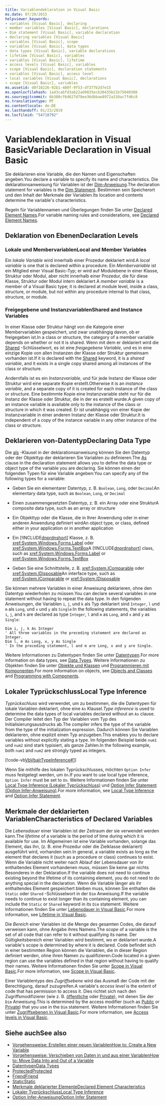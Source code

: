 ```yaml
---
title: Variablendeklaration in Visual Basic
ms.date: 07/20/2015
helpviewer_keywords:
- variables [Visual Basic], declaring
- member variables [Visual Basic], declarations
- Dim statement [Visual Basic], variable declaration
- declaring variables [Visual Basic]
- variables [Visual Basic], scope
- variables [Visual Basic], data types
- data types [Visual Basic], variable declarations
- lifetime [Visual Basic], variables
- variables [Visual Basic], lifetime
- access levels [Visual Basic], variables
- scope [Visual Basic], declaration statements
- variables [Visual Basic], access level
- local variables [Visual Basic], declarations
- scope [Visual Basic], variables
ms.assetid: d8f10226-92b1-480f-9f53-df377b2d7e15
ms.openlocfilehash: 1a43cabfd3ab22ad9035ecb30435b21b75040308
ms.sourcegitcommit: 6b308cf6d627d78ee36dbbae8972a310ac7fd6c8
ms.translationtype: MT
ms.contentlocale: de-DE
ms.lasthandoff: 01/23/2019
ms.locfileid: "54718792"
---
```

# <a name="variable-declaration-in-visual-basic"></a><span data-ttu-id="9e825-102">Variablendeklaration in Visual Basic</span><span class="sxs-lookup"><span data-stu-id="9e825-102">Variable Declaration in Visual Basic</span></span>
<span data-ttu-id="9e825-103">Sie deklarieren eine Variable, die den Namen und Eigenschaften angeben.</span><span class="sxs-lookup"><span data-stu-id="9e825-103">You declare a variable to specify its name and characteristics.</span></span> <span data-ttu-id="9e825-104">Die deklarationsanweisung für Variablen ist der [Dim-Anweisung](../../../../visual-basic/language-reference/statements/dim-statement.md).</span><span class="sxs-lookup"><span data-stu-id="9e825-104">The declaration statement for variables is the [Dim Statement](../../../../visual-basic/language-reference/statements/dim-statement.md).</span></span> <span data-ttu-id="9e825-105">Bestimmen sein Speicherort und den Inhalt der Merkmale der Variablen.</span><span class="sxs-lookup"><span data-stu-id="9e825-105">Its location and contents determine the variable's characteristics.</span></span>  
  
 <span data-ttu-id="9e825-106">Regeln für Variablennamen und Überlegungen finden Sie unter [Declared Element Names](../../../../visual-basic/programming-guide/language-features/declared-elements/declared-element-names.md).</span><span class="sxs-lookup"><span data-stu-id="9e825-106">For variable naming rules and considerations, see [Declared Element Names](../../../../visual-basic/programming-guide/language-features/declared-elements/declared-element-names.md).</span></span>  
  
## <a name="declaration-levels"></a><span data-ttu-id="9e825-107">Deklaration von Ebenen</span><span class="sxs-lookup"><span data-stu-id="9e825-107">Declaration Levels</span></span>  
  
### <a name="local-and-member-variables"></a><span data-ttu-id="9e825-108">Lokale und Membervariablen</span><span class="sxs-lookup"><span data-stu-id="9e825-108">Local and Member Variables</span></span>  
 <span data-ttu-id="9e825-109">Ein *lokale Variable* wird innerhalb einer Prozedur deklariert wird.</span><span class="sxs-lookup"><span data-stu-id="9e825-109">A *local variable* is one that is declared within a procedure.</span></span> <span data-ttu-id="9e825-110">Ein *Membervariable* ist ein Mitglied einer Visual Basic-Typ; er wird auf Modulebene in einer Klasse, Struktur oder Modul, aber nicht innerhalb einer Prozedur, die für diese Klasse, Struktur oder Modul intern deklariert.</span><span class="sxs-lookup"><span data-stu-id="9e825-110">A *member variable* is a member of a Visual Basic type; it is declared at module level, inside a class, structure, or module, but not within any procedure internal to that class, structure, or module.</span></span>  
  
### <a name="shared-and-instance-variables"></a><span data-ttu-id="9e825-111">Freigegebene und Instanzvariablen</span><span class="sxs-lookup"><span data-stu-id="9e825-111">Shared and Instance Variables</span></span>  
 <span data-ttu-id="9e825-112">In einer Klasse oder Struktur hängt von die Kategorie einer Membervariablen gespeichert, und zwar unabhängig davon, ob er freigegeben ist.</span><span class="sxs-lookup"><span data-stu-id="9e825-112">In a class or structure, the category of a member variable depends on whether or not it is shared.</span></span> <span data-ttu-id="9e825-113">Wenn mit dem er deklariert wird die [Shared](../../../../visual-basic/language-reference/modifiers/shared.md) -Schlüsselwort, es ist eine *freigegebene Variable*, und es in eine einzige Kopie von allen Instanzen der Klasse oder Struktur gemeinsam vorhanden ist.</span><span class="sxs-lookup"><span data-stu-id="9e825-113">If it is declared with the [Shared](../../../../visual-basic/language-reference/modifiers/shared.md) keyword, it is a *shared variable*, and it exists in a single copy shared among all instances of the class or structure.</span></span>  
  
 <span data-ttu-id="9e825-114">Andernfalls ist es ein *Instanzvariable*, und für jede Instanz der Klasse oder Struktur wird eine separate Kopie erstellt.</span><span class="sxs-lookup"><span data-stu-id="9e825-114">Otherwise it is an *instance variable*, and a separate copy of it is created for each instance of the class or structure.</span></span> <span data-ttu-id="9e825-115">Eine bestimmte Kopie eine Instanzvariable steht nur für die Instanz der Klasse oder Struktur, die in der es erstellt wurde.</span><span class="sxs-lookup"><span data-stu-id="9e825-115">A given copy of an instance variable is available only to the instance of the class or structure in which it was created.</span></span> <span data-ttu-id="9e825-116">Er ist unabhängig von einer Kopie der Instanzvariable in einer anderen Instanz der Klasse oder Struktur.</span><span class="sxs-lookup"><span data-stu-id="9e825-116">It is independent of a copy of the instance variable in any other instance of the class or structure.</span></span>  
  
## <a name="declaring-data-type"></a><span data-ttu-id="9e825-117">Deklarieren von-Datentyp</span><span class="sxs-lookup"><span data-stu-id="9e825-117">Declaring Data Type</span></span>  
 <span data-ttu-id="9e825-118">Die [als](../../../../visual-basic/language-reference/statements/as-clause.md) -Klausel in der deklarationsanweisung können Sie den Datentyp oder der Objekttyp der deklarieren Sie Variablen zu definieren.</span><span class="sxs-lookup"><span data-stu-id="9e825-118">The [As](../../../../visual-basic/language-reference/statements/as-clause.md) clause in the declaration statement allows you to define the data type or object type of the variable you are declaring.</span></span> <span data-ttu-id="9e825-119">Sie können einen der folgenden Typen für eine Variable angeben:</span><span class="sxs-lookup"><span data-stu-id="9e825-119">You can specify any of the following types for a variable:</span></span>  
  
-   <span data-ttu-id="9e825-120">Geben Sie ein elementarer Datentyp, z. B. `Boolean`, `Long`, oder `Decimal`</span><span class="sxs-lookup"><span data-stu-id="9e825-120">An elementary data type, such as `Boolean`, `Long`, or `Decimal`</span></span>  
  
-   <span data-ttu-id="9e825-121">Einen zusammengesetzten Datentyp, z. B. ein Array oder eine Struktur</span><span class="sxs-lookup"><span data-stu-id="9e825-121">A composite data type, such as an array or structure</span></span>  
  
-   <span data-ttu-id="9e825-122">Ein Objekttyp oder die Klasse, die in Ihrer Anwendung oder in einer anderen Anwendung definiert wird</span><span class="sxs-lookup"><span data-stu-id="9e825-122">An object type, or class, defined either in your application or in another application</span></span>  
  
-   <span data-ttu-id="9e825-123">Ein [!INCLUDE[dnprdnshort](~/includes/dnprdnshort-md.md)] Klasse, z. B. <xref:System.Windows.Forms.Label> oder <xref:System.Windows.Forms.TextBox></span><span class="sxs-lookup"><span data-stu-id="9e825-123">A [!INCLUDE[dnprdnshort](~/includes/dnprdnshort-md.md)] class, such as <xref:System.Windows.Forms.Label> or <xref:System.Windows.Forms.TextBox></span></span>  
  
-   <span data-ttu-id="9e825-124">Geben Sie eine Schnittstelle, z. B. <xref:System.IComparable> oder <xref:System.IDisposable></span><span class="sxs-lookup"><span data-stu-id="9e825-124">An interface type, such as <xref:System.IComparable> or <xref:System.IDisposable></span></span>  
  
 <span data-ttu-id="9e825-125">Sie können mehrere Variablen in einer Anweisung deklarieren, ohne den Datentyp wiederholen zu müssen.</span><span class="sxs-lookup"><span data-stu-id="9e825-125">You can declare several variables in one statement without having to repeat the data type.</span></span> <span data-ttu-id="9e825-126">In den folgenden Anweisungen, die Variablen `i`, `j`, und `k` als Typ deklariert sind `Integer`, `l` und `m` als `Long`, und `x` und `y` als `Single`:</span><span class="sxs-lookup"><span data-stu-id="9e825-126">In the following statements, the variables `i`, `j`, and `k` are declared as type `Integer`, `l` and `m` as `Long`, and `x` and `y` as `Single`:</span></span>  
  
```  
Dim i, j, k As Integer  
' All three variables in the preceding statement are declared as Integer.  
Dim l, m As Long, x, y As Single  
' In the preceding statement, l and m are Long, x and y are Single.  
```  
  
 <span data-ttu-id="9e825-127">Weitere Informationen zu Datentypen finden Sie unter [Datentypen](../../../../visual-basic/programming-guide/language-features/data-types/index.md).</span><span class="sxs-lookup"><span data-stu-id="9e825-127">For more information on data types, see [Data Types](../../../../visual-basic/programming-guide/language-features/data-types/index.md).</span></span> <span data-ttu-id="9e825-128">Weitere Informationen zu Objekten finden Sie unter [Objekte und Klassen](../../../../visual-basic/programming-guide/language-features/objects-and-classes/index.md) und [Programmieren mit Komponenten](https://msdn.microsoft.com/library/d4d4fcb4-e0b8-46b3-b679-7ee0026eb9e3).</span><span class="sxs-lookup"><span data-stu-id="9e825-128">For more information on objects, see [Objects and Classes](../../../../visual-basic/programming-guide/language-features/objects-and-classes/index.md) and [Programming with Components](https://msdn.microsoft.com/library/d4d4fcb4-e0b8-46b3-b679-7ee0026eb9e3).</span></span>  
  
## <a name="local-type-inference"></a><span data-ttu-id="9e825-129">Lokaler Typrückschluss</span><span class="sxs-lookup"><span data-stu-id="9e825-129">Local Type Inference</span></span>  
 <span data-ttu-id="9e825-130">*Typrückschluss* wird verwendet, um zu bestimmen, die die Datentypen für lokale Variablen deklariert, ohne eine `As` Klausel.</span><span class="sxs-lookup"><span data-stu-id="9e825-130">*Type inference* is used to determine the data types of local variables declared without an `As` clause.</span></span> <span data-ttu-id="9e825-131">Der Compiler leitet den Typ der Variablen vom Typ des Initialisierungsausdrucks ab.</span><span class="sxs-lookup"><span data-stu-id="9e825-131">The compiler infers the type of the variable from the type of the initialization expression.</span></span> <span data-ttu-id="9e825-132">Dadurch können Sie Variablen deklarieren, ohne explizit einen Typ anzugeben.</span><span class="sxs-lookup"><span data-stu-id="9e825-132">This enables you to declare variables without explicitly stating a type.</span></span> <span data-ttu-id="9e825-133">Im folgenden Beispiel beide `num1` und `num2` sind stark typisiert, als ganze Zahlen.</span><span class="sxs-lookup"><span data-stu-id="9e825-133">In the following example, both `num1` and `num2` are strongly typed as integers.</span></span>  
  
 [!code-vb[VbVbalrTypeInference#1](../../../../visual-basic/language-reference/statements/codesnippet/VisualBasic/variable-declaration_1.vb)]  
  
 <span data-ttu-id="9e825-134">Wenn Sie mithilfe des lokalen Typrückschlusses, möchten `Option Infer` muss festgelegt werden, um `On`.</span><span class="sxs-lookup"><span data-stu-id="9e825-134">If you want to use local type inference, `Option Infer` must be set to `On`.</span></span> <span data-ttu-id="9e825-135">Weitere Informationen finden Sie unter [Local Type Inference (Lokaler Typrückschluss)](../../../../visual-basic/programming-guide/language-features/variables/local-type-inference.md) und [Option Infer Statement (Option Infer-Anweisung)](../../../../visual-basic/language-reference/statements/option-infer-statement.md).</span><span class="sxs-lookup"><span data-stu-id="9e825-135">For more information, see [Local Type Inference](../../../../visual-basic/programming-guide/language-features/variables/local-type-inference.md) and [Option Infer Statement](../../../../visual-basic/language-reference/statements/option-infer-statement.md).</span></span>  
  
## <a name="characteristics-of-declared-variables"></a><span data-ttu-id="9e825-136">Merkmale der deklarierten Variablen</span><span class="sxs-lookup"><span data-stu-id="9e825-136">Characteristics of Declared Variables</span></span>  
 <span data-ttu-id="9e825-137">Die *Lebensdauer* einer Variablen ist der Zeitraum der sie verwendet werden kann.</span><span class="sxs-lookup"><span data-stu-id="9e825-137">The *lifetime* of a variable is the period of time during which it is available for use.</span></span> <span data-ttu-id="9e825-138">Im Allgemeinen ist eine Variable vorhanden, solange das Element, das ihn, (z. B. eine Prozedur oder die Zielklasse deklariert) ausgeführt wird, vorhanden sein.</span><span class="sxs-lookup"><span data-stu-id="9e825-138">In general, a variable exists as long as the element that declares it (such as a procedure or class) continues to exist.</span></span> <span data-ttu-id="9e825-139">Wenn die Variable nicht weiter nach Ablauf der Lebensdauer von ihr enthaltendes Element vorhandenen muss, müssen Sie keine gar nichts Besonderes in der Deklaration.</span><span class="sxs-lookup"><span data-stu-id="9e825-139">If the variable does not need to continue existing beyond the lifetime of its containing element, you do not need to do anything special in the declaration.</span></span> <span data-ttu-id="9e825-140">Wenn die Variable länger als ihr enthaltendes Element gespeichert bleiben muss, können Sie enthalten die `Static` oder `Shared` -Schlüsselwort in der `Dim` Anweisung.</span><span class="sxs-lookup"><span data-stu-id="9e825-140">If the variable needs to continue to exist longer than its containing element, you can include the `Static` or `Shared` keyword in its `Dim` statement.</span></span> <span data-ttu-id="9e825-141">Weitere Informationen finden Sie unter [Lebensdauer in Visual Basic](../../../../visual-basic/programming-guide/language-features/declared-elements/lifetime.md).</span><span class="sxs-lookup"><span data-stu-id="9e825-141">For more information, see [Lifetime in Visual Basic](../../../../visual-basic/programming-guide/language-features/declared-elements/lifetime.md).</span></span>  
  
 <span data-ttu-id="9e825-142">Die *Bereich* einer Variablen ist die Menge des gesamten Codes, die darauf verweisen kann, ohne Angabe ihres Namens.</span><span class="sxs-lookup"><span data-stu-id="9e825-142">The *scope* of a variable is the set of all code that can refer to it without qualifying its name.</span></span> <span data-ttu-id="9e825-143">Der Gültigkeitsbereich einer Variablen wird bestimmt, wo er deklariert wurde.</span><span class="sxs-lookup"><span data-stu-id="9e825-143">A variable's scope is determined by where it is declared.</span></span> <span data-ttu-id="9e825-144">Code befindet sich in einer bestimmten Region können die Variablen, die in dieser Region definiert werden, ohne ihren Namen zu qualifizieren.</span><span class="sxs-lookup"><span data-stu-id="9e825-144">Code located in a given region can use the variables defined in that region without having to qualify their names.</span></span> <span data-ttu-id="9e825-145">Weitere Informationen finden Sie unter [Scope in Visual Basic](../../../../visual-basic/programming-guide/language-features/declared-elements/scope.md).</span><span class="sxs-lookup"><span data-stu-id="9e825-145">For more information, see [Scope in Visual Basic](../../../../visual-basic/programming-guide/language-features/declared-elements/scope.md).</span></span>  
  
 <span data-ttu-id="9e825-146">Einer Variablentyps des *Zugriffsebene* wird das Ausmaß der Code mit der Berechtigung, darauf zuzugreifen.</span><span class="sxs-lookup"><span data-stu-id="9e825-146">A variable's *access level* is the extent of code that has permission to access it.</span></span> <span data-ttu-id="9e825-147">Dies richtet sich nach den Zugriffsmodifizierer (wie z. B. [öffentliche](../../../../visual-basic/language-reference/modifiers/public.md) oder [Private](../../../../visual-basic/language-reference/modifiers/private.md)), mit denen Sie der `Dim` Anweisung.</span><span class="sxs-lookup"><span data-stu-id="9e825-147">This is determined by the access modifier (such as [Public](../../../../visual-basic/language-reference/modifiers/public.md) or [Private](../../../../visual-basic/language-reference/modifiers/private.md)) that you use in the `Dim` statement.</span></span> <span data-ttu-id="9e825-148">Weitere Informationen finden Sie unter [Zugriffsebenen in Visual Basic](../../../../visual-basic/programming-guide/language-features/declared-elements/access-levels.md).</span><span class="sxs-lookup"><span data-stu-id="9e825-148">For more information, see [Access levels in Visual Basic](../../../../visual-basic/programming-guide/language-features/declared-elements/access-levels.md).</span></span>  
  
## <a name="see-also"></a><span data-ttu-id="9e825-149">Siehe auch</span><span class="sxs-lookup"><span data-stu-id="9e825-149">See also</span></span>
- [<span data-ttu-id="9e825-150">Vorgehensweise: Erstellen einer neuen Variablen</span><span class="sxs-lookup"><span data-stu-id="9e825-150">How to: Create a New Variable</span></span>](../../../../visual-basic/programming-guide/language-features/variables/how-to-create-a-new-variable.md)
- [<span data-ttu-id="9e825-151">Vorgehensweise: Verschieben von Daten in und aus einer Variablen</span><span class="sxs-lookup"><span data-stu-id="9e825-151">How to: Move Data Into and Out of a Variable</span></span>](../../../../visual-basic/programming-guide/language-features/variables/how-to-move-data-into-and-out-of-a-variable.md)
- [<span data-ttu-id="9e825-152">Datentypen</span><span class="sxs-lookup"><span data-stu-id="9e825-152">Data Types</span></span>](../../../../visual-basic/language-reference/data-types/index.md)
- [<span data-ttu-id="9e825-153">Protected</span><span class="sxs-lookup"><span data-stu-id="9e825-153">Protected</span></span>](../../../../visual-basic/language-reference/modifiers/protected.md)
- [<span data-ttu-id="9e825-154">Friend</span><span class="sxs-lookup"><span data-stu-id="9e825-154">Friend</span></span>](../../../../visual-basic/language-reference/modifiers/friend.md)
- [<span data-ttu-id="9e825-155">Static</span><span class="sxs-lookup"><span data-stu-id="9e825-155">Static</span></span>](../../../../visual-basic/language-reference/modifiers/static.md)
- [<span data-ttu-id="9e825-156">Merkmale deklarierter Elemente</span><span class="sxs-lookup"><span data-stu-id="9e825-156">Declared Element Characteristics</span></span>](../../../../visual-basic/programming-guide/language-features/declared-elements/declared-element-characteristics.md)
- [<span data-ttu-id="9e825-157">Lokaler Typrückschluss</span><span class="sxs-lookup"><span data-stu-id="9e825-157">Local Type Inference</span></span>](../../../../visual-basic/programming-guide/language-features/variables/local-type-inference.md)
- [<span data-ttu-id="9e825-158">Option Infer-Anweisung</span><span class="sxs-lookup"><span data-stu-id="9e825-158">Option Infer Statement</span></span>](../../../../visual-basic/language-reference/statements/option-infer-statement.md)
